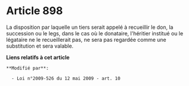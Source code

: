 # Article 898

La disposition par laquelle un tiers serait appelé à recueillir le don, la succession  ou le legs, dans le cas où le
donataire, l'héritier institué ou le légataire ne le recueillerait pas, ne sera pas regardée comme une substitution et sera
valable.

**Liens relatifs à cet article**

	**Modifié par**:

	  - Loi n°2009-526 du 12 mai 2009 - art. 10
